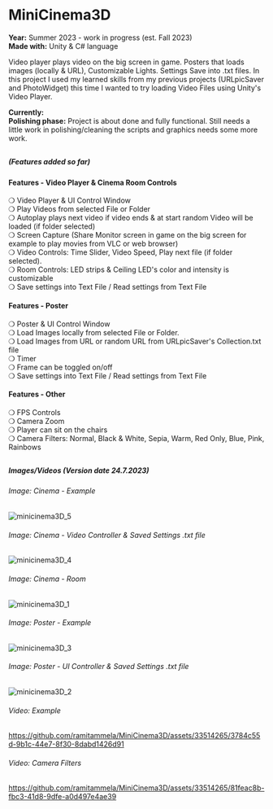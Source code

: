 # MiniCinema3D
**Year:** Summer 2023 - work in progress (est. Fall 2023)  
**Made with:** Unity & C# language  

Video player plays video on the big screen in game. Posters that loads images (locally & URL), Customizable Lights. Settings Save into .txt files.
In this project I used my learned skills from my previous projects (URLpicSaver and PhotoWidget) this time I wanted to try loading Video Files using Unity's Video Player.   
  
**Currently:**  
**Polishing phase:** Project is about done and fully functional. Still needs a little work in polishing/cleaning the scripts and graphics needs some more work. 

##

##### (Features added so far)  

#### Features - Video Player & Cinema Room Controls   
❍ Video Player & UI Control Window  
❍ Play Videos from selected File or Folder  
❍ Autoplay plays next video if video ends & at start random Video will be loaded (if folder selected)  
❍ Screen Capture (Share Monitor screen in game on the big screen for example to play movies from VLC or web browser)  
❍ Video Controls: Time Slider, Video Speed, Play next file (if folder selected).  
❍ Room Controls: LED strips & Ceiling LED's color and intensity is customizable  
❍ Save settings into Text File / Read settings from Text File

#### Features - Poster  
❍ Poster & UI Control Window  
❍ Load Images locally from selected File or Folder.  
❍ Load Images from URL or random URL from URLpicSaver's Collection.txt file  
❍ Timer  
❍ Frame can be toggled on/off    
❍ Save settings into Text File / Read settings from Text File

#### Features - Other  
❍ FPS Controls  
❍ Camera Zoom  
❍ Player can sit on the chairs  
❍ Camera Filters: Normal, Black & White, Sepia, Warm, Red Only, Blue, Pink, Rainbows

##

##### Images/Videos (Version date 24.7.2023)

###### Image: Cinema - Example
![minicinema3D_5](https://github.com/ramitammela/MiniCinema3D/assets/33514265/30894197-85f7-494f-b9f7-4b2cc2f306ab)

###### Image: Cinema - Video Controller & Saved Settings .txt file
![minicinema3D_4](https://github.com/ramitammela/MiniCinema3D/assets/33514265/85f183cb-e7d2-4761-a1ba-d6c4b48b39a0)

###### Image: Cinema - Room
![minicinema3D_1](https://github.com/ramitammela/MiniCinema3D/assets/33514265/6c009104-1116-4c10-a7b8-c91ac3122b5b)

###### Image: Poster - Example
![minicinema3D_3](https://github.com/ramitammela/MiniCinema3D/assets/33514265/e2ba6548-f0b2-4aa0-a6f6-1c2d77182e6e)

###### Image: Poster - UI Controller & Saved Settings .txt file
![minicinema3D_2](https://github.com/ramitammela/MiniCinema3D/assets/33514265/a2093eaf-cd43-4eeb-b804-9d96d78d790c)


###### Video: Example
https://github.com/ramitammela/MiniCinema3D/assets/33514265/3784c55d-9b1c-44e7-8f30-8dabd1426d91

###### Video: Camera Filters
https://github.com/ramitammela/MiniCinema3D/assets/33514265/81feac8b-fbc3-41d8-9dfe-a0d497e4ae39







##
